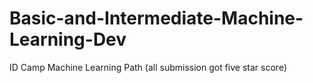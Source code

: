 # Basic-and-Intermediate-Machine-Learning-Dev
ID Camp Machine Learning Path (all submission got five star score)
